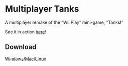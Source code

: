 # Multiplayer Tanks
A multiplayer remake of the "Wii Play" mini-game, "Tanks!"  

See it in action [here](https://imgur.com/VxGiF9g)!  

## Download  
[~~Windows/Mac/Linux~~](https://github.com/hadley31/multiplayer-tanks/releases/download/v0.0.1-alpha/Multiplayer_Tanks_Demo.zip)
